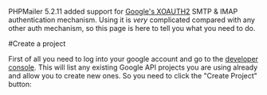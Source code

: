 PHPMailer 5.2.11 added support for [Google's XOAUTH2](https://developers.google.com/gmail/xoauth2_protocol) SMTP & IMAP authentication mechanism. Using it is *very* complicated compared with any other auth mechanism, so this page is here to tell you what you need to do.

#Create a project

First of all you need to log into your google account and go to the [developer console](https://console.developers.google.com/project). This will list any existing Google API projects you are using already and allow you to create new ones. So you need to click the "Create Project" button:

